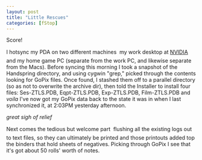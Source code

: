 ```yaml
---
layout: post
title: "Little Rescues"
categories: [fStop]
---
```

Score!

I hotsync my PDA on two different machines &#151; my work desktop at <a href="http://developer.nvidia.com" target="linkframe">NVIDIA</a> and my home game PC (separate from the work PC, and likewise separate from the Macs). Before syncing this morning I took a snapshot of the Handspring directory, and using cygwin "grep," picked through the contents looking for GoPix files. Once found, I stashed them off to a parallel directory (so as not to overwrite the archive dir), then told the Installer to install four files: Ses-ZTLS.PDB, Eqpt-ZTLS.PDB, Exp-ZTLS.PDB, Film-ZTLS.PDB and <i>voila</i> I've now got my GoPix data back to the state it was in when I last synchronized it, at 2:03PM yesterday afternoon.

<i>*great sigh of relief*</i>

Next comes the tedious but welcome part &#151; flushing all the existing logs out to text files, so they can ultimately be printed and those printouts added top the binders that hold sheets of negatives. Picking through GoPix I see that it's got about 50 rolls' worth of notes.

<!--more-->

